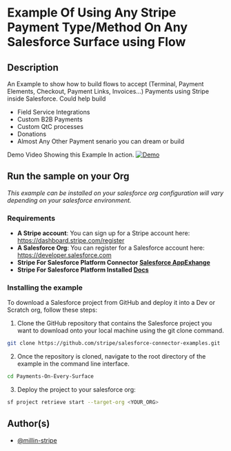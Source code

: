 # Example Of Using Any Stripe Payment Type/Method On Any Salesforce Surface using Flow

## Description
An Example to show how to build flows to accept (Terminal, Payment Elements, Checkout, Payment Links, Invoices...) Payments using Stripe inside Salesforce. 
Could help build 
- Field Service Integrations
- Custom B2B Payments
- Custom QtC processes
- Donations
- Almost Any Other Payment senario you can dream or build

Demo Video Showing this Example In action. 
[![Demo](https://img.youtube.com/vi/V65XTpNRa9Q/0.jpg)](https://youtu.be/V65XTpNRa9Q)

## Run the sample on your Org

_This example can be installed on your salesforce org
configuration will vary depending on your salesforce environment._

### Requirements

- **A Stripe account**: You can sign up for a Stripe account here: https://dashboard.stripe.com/register
- **A Salesforce Org**: You can register for a Salesforce account here: https://developer.salesforce.com
- **Stripe For Salesforce Platform Connector [Salesforce AppExhange](https://appexchange.salesforce.com/appxListingDetail?listingId=4dff0f8e-0b10-47c2-a3a3-f3905e7f7927)**
- **Stripe For Salesforce Platform Installed [Docs](https://site-admin.stripe.com/docs/plugins/stripe-connector-for-salesforce/installation-guide)**

### Installing the example

To download a Salesforce project from GitHub and deploy it into a Dev or Scratch org, follow these steps:

1. Clone the GitHub repository that contains the Salesforce project you want to download onto your local machine using the git clone command. 
```sh
git clone https://github.com/stripe/salesforce-connector-examples.git
```

2. Once the repository is cloned, navigate to the root directory of the example in the command line interface.
```sh
cd Payments-On-Every-Surface
```

3. Deploy the project to your salesforce org:
```sh
sf project retrieve start --target-org <YOUR_ORG>
```

## Author(s)

- [@millin-stripe](https://github.com/millin-stripe)
